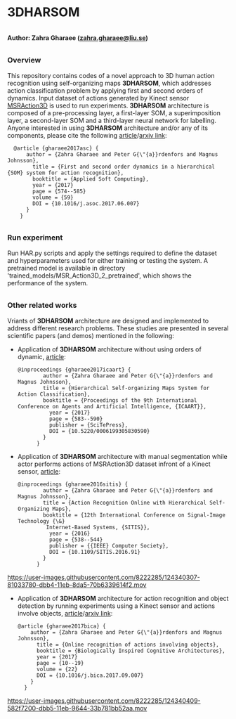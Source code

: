 # 3DHARSOM
###### <h4> Author: Zahra Gharaee (zahra.gharaee@liu.se)
  ###### <h3> Overview
 
This repository contains codes of a novel approach to 3D human action recognition using self-organizing maps **3DHARSOM**, which addresses action classification problem by applying first and second orders of dynamics. Input dataset of actions generated by Kinect sensor [MSRAction3D](https://www.microsoft.com/en-us/research/people/zliu/?from=http%3A%2F%2Fresearch.microsoft.com%2Fen-us%2Fum%2Fpeople%2Fzliu%2Factionrecorsrc%2F) is used to run experiments. **3DHARSOM** architecture is composed of a pre-processing layer, a first-layer SOM, a superimposition layer, a second-layer SOM and a third-layer neural network for labelling. Anyone interested in using **3DHARSOM** architecture and/or any of its components, please cite the following [article](https://doi.org/10.1016/j.asoc.2017.06.007)/[arxiv link](https://arxiv.org/abs/2104.06059):
  
      @article {gharaee2017asc} {
          author = {Zahra Gharaee and Peter G{\"{a}}rdenfors and Magnus Johnsson},
            title = {First and second order dynamics in a hierarchical {SOM} system for action recognition},
            booktitle = {Applied Soft Computing},
            year = {2017}
            page = {574--585}
            volume = {59}
            DOI = {10.1016/j.asoc.2017.06.007}
          }
        }
    
  
###### <h3> Run experiment
Run HAR.py scripts and apply the settings required to define the dataset and hyperparameters used for either training or testing the system. A pretrained model is available in directory 'trained_models/MSR_Action3D_2_pretrained', which shows the performance of the system.   
  
###### <h3> Other related works
Vriants of **3DHARSOM** architecture are designed and implemented to address different research problems. These studies are presented in several scientific papers (and demos) mentioned in the following:   
* Application of **3DHARSOM** architecture without using orders of dynamic, [article](https://www.scitepress.org/Papers/2017/61993/61993.pdf): 
  
  
      @inproceedings {gharaee2017icaart} {
              author = {Zahra Gharaee and Peter G{\"{a}}rdenfors and Magnus Johnsson},
              title = {Hierarchical Self-organizing Maps System for Action Classification},
              booktitle = {Proceedings of the 9th International Conference on Agents and Artificial Intelligence, {ICAART}},
                year = {2017}
                page = {583--590}
                publisher = {SciTePress},
                DOI = {10.5220/0006199305830590}
              }
            }
  
   
  
* Application of **3DHARSOM** architecture with manual segmentation while actor performs actions of MSRAction3D dataset infront of a Kinect sensor, [article](https://ieeexplore.ieee.org/abstract/document/7907518):
  
  
      @inproceedings {gharaee2016sitis} {
              author = {Zahra Gharaee and Peter G{\"{a}}rdenfors and Magnus Johnsson},
              title = {Action Recognition Online with Hierarchical Self-Organizing Maps},
              booktitle = {12th International Conference on Signal-Image Technology {\&}
               Internet-Based Systems, {SITIS}},
                year = {2016}
                page = {538--544}
                publisher = {{IEEE} Computer Society},
                DOI = {10.1109/SITIS.2016.91}
              }
            }
 
https://user-images.githubusercontent.com/8222285/124340307-81033780-dbb4-11eb-8da5-70b6339614f2.mov
  

* Application of **3DHARSOM** architecture for action recognition and object detection by running experiments using a Kinect sensor and actions involve objects, [article](https://doi.org/10.1016/j.bica.2017.09.007)/[arxiv link](https://arxiv.org/abs/2104.06070):
  
      @article {gharaee2017bica} {
          author = {Zahra Gharaee and Peter G{\"{a}}rdenfors and Magnus Johnsson},
            title = {Online recognition of actions involving objects},
            booktitle = {Biologically Inspired Cognitive Architectures},
            year = {2017}
            page = {10--19}
            volume = {22}
            DOI = {10.1016/j.bica.2017.09.007}
          }
        }
  
https://user-images.githubusercontent.com/8222285/124340409-582f7200-dbb5-11eb-9644-33b781bb52aa.mov


